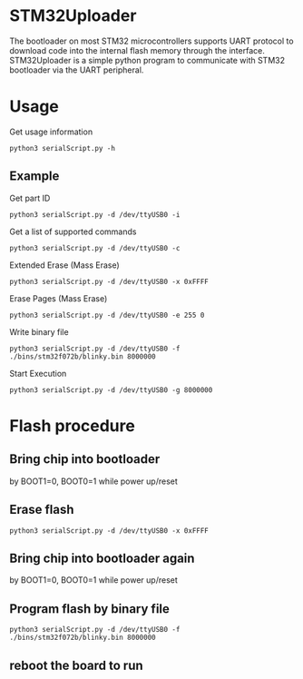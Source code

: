 # STM32Uploader
The bootloader on most STM32 microcontrollers supports UART protocol to download code into the internal flash memory through the interface. STM32Uploader is a simple python program to communicate with STM32 bootloader via the UART peripheral.


# Usage
Get usage information
```
python3 serialScript.py -h
```

## Example
Get part ID

```
python3 serialScript.py -d /dev/ttyUSB0 -i
```

Get a list of supported commands

```
python3 serialScript.py -d /dev/ttyUSB0 -c
```

Extended Erase (Mass Erase)
```
python3 serialScript.py -d /dev/ttyUSB0 -x 0xFFFF
```

Erase Pages (Mass Erase)
```
python3 serialScript.py -d /dev/ttyUSB0 -e 255 0
```

Write binary file
```
python3 serialScript.py -d /dev/ttyUSB0 -f ./bins/stm32f072b/blinky.bin 8000000
```

Start Execution
```
python3 serialScript.py -d /dev/ttyUSB0 -g 8000000
```

# Flash procedure

## Bring chip into bootloader

by BOOT1=0, BOOT0=1 while power up/reset

## Erase flash

```
python3 serialScript.py -d /dev/ttyUSB0 -x 0xFFFF
```

## Bring chip into bootloader again

by BOOT1=0, BOOT0=1 while power up/reset

## Program flash by binary file

```
python3 serialScript.py -d /dev/ttyUSB0 -f ./bins/stm32f072b/blinky.bin 8000000
```

## reboot the board to run
